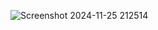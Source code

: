 ![Screenshot 2024-11-25 212514](https://github.com/user-attachments/assets/cf51519f-19b1-40c5-9889-3cf2320780c4)
